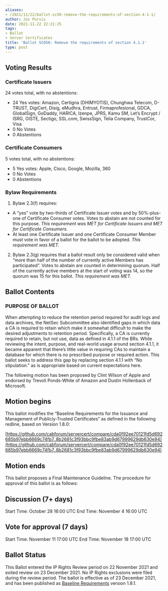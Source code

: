 ```yaml
---
aliases:
- /2021/11/22/ballot-sc50-remove-the-requirements-of-section-4-1-1/
author: Jos Purvis
date: 2021-11-22 22:21:25
tags:
- Ballot
- Server Certificates
title: 'Ballot SC050: Remove the requirements of section 4.1.1'
type: post
---
```


## Voting Results

### Certificate Issuers

24 votes total, with no abstentions:

- 24 Yes votes: Amazon, Certigna (DHIMYOTIS), Chunghwa Telecom, D-TRUST, DigiCert, Disig, eMudhra, Entrust, Firmaprofesional, GDCA, GlobalSign, GoDaddy, HARICA, Izenpe, JPRS, Kamu SM, Let’s Encrypt / ISRG, OISTE, Sectigo, SSL.com, SwissSign, Telia Company, TrustCor, Visa
- 0 No Votes
- 0 Abstentions

### Certificate Consumers

5 votes total, with no abstentions:

- 5 Yes votes: Apple, Cisco, Google, Mozilla, 360
- 0 No Votes
- 0 Abstentions

### Bylaw Requirements

1. Bylaw 2.3(f) requires:

- A “yes” vote by two-thirds of Certificate Issuer votes and by 50%-plus-one of Certificate Consumer votes. Votes to abstain are not counted for this purpose.
  _This requirement was MET for Certificate Issuers and MET for Certificate Consumers._
- At least one Certificate Issuer and one Certificate Consumer Member must vote in favor of a ballot for the ballot to be adopted.
  _This requirement was MET._

2. Bylaw 2.3(g) requires that a ballot result only be considered valid when “more than half of the number of currently active Members has participated”. Votes to abstain are counted in determining quorum. Half of the currently active members at the start of voting was 14, so the quorum was 15 for this ballot.
   _This requirement was MET._

## Ballot Contents

### PURPOSE OF BALLOT

When attempting to reduce the retention period required for audit logs and data archives, the NetSec Subcommittee also identified gaps in which data a CA is required to retain which make it somewhat difficult to make the desired adjustments to retention period. Specifically, a CA is currently required to retain, but not use, data as defined in 4.1.1 of the BRs.
While reviewing the intent, purpose, and real-world usage around section 4.1.1, it became apparent that there’s little value in requiring CAs to maintain a database for which there is no prescribed purpose or required action. This ballot seeks to address this gap by replacing section 4.1.1 with “No stipulation.” as is appropriate based on current expectations here.

The following motion has been proposed by Clint Wilson of Apple and endorsed by Trevoli Ponds-White of Amazon and Dustin Hollenback of Microsoft.

## Motion begins

This ballot modifies the “Baseline Requirements for the Issuance and Management of Publicly-Trusted Certificates” as defined in the following redline, based on Version 1.8.0:

[https://github.com/cabforum/servercert/compare/cda0f92ee70121fd5d692685b97ebb6669c74fb7..8b2681c3f93bbc9fbe83ab9d67999629db630e94](https://github.com/cabforum/servercert/compare/cda0f92ee70121fd5d692685b97ebb6669c74fb7..8b2681c3f93bbc9fbe83ab9d67999629db630e94)

## Motion ends

This ballot proposes a Final Maintenance Guideline. The procedure for approval of this ballot is as follows:

## Discussion (7+ days)

Start Time: October 28 16:00 UTC
End Time: November 4 16:00 UTC

## Vote for approval (7 days)

Start Time: November 11 17:00 UTC
End Time: November 18 17:00 UTC

## Ballot Status

This Ballot entered the IP Rights Review period on 22 November 2021 and exited review on 23 December 2021. No IP Rights exclusions were filed during the review period. The ballot is effective as of 23 December 2021, and has been published as [Baseline Requirements](/working-groups/server/baseline-requirements/documents/) version 1.8.1.